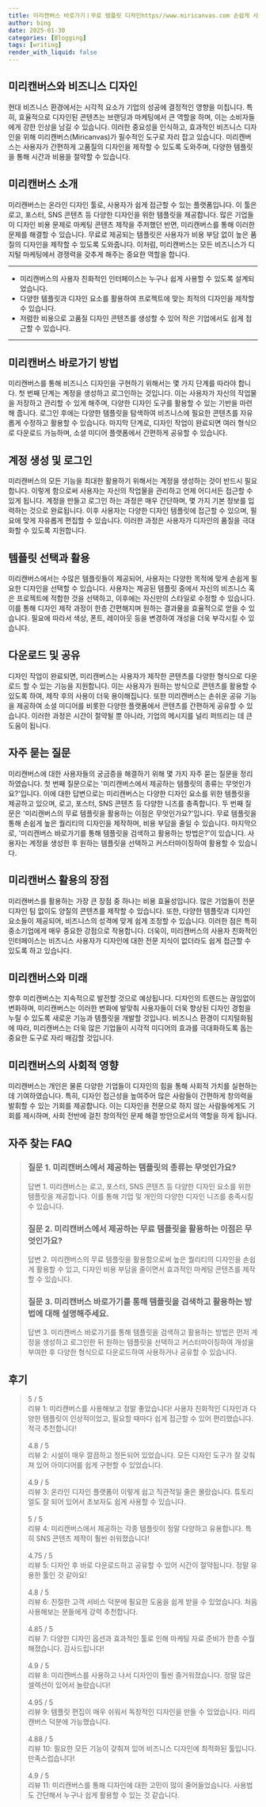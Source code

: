 ```yaml
---
title: 미리캔버스 바로가기ㅣ무료 템플릿 디자인https//www.miricanvas.com 손쉽게 사용
author: bing
date: 2025-01-30
categories: [Blogging]
tags: [writing]
render_with_liquid: false
---
```



<h2 id='미리캔버스와 비즈니스 디자인'>미리캔버스와 비즈니스 디자인</h2>

<p>현대 비즈니스 환경에서는 시각적 요소가 기업의 성공에 결정적인 영향을 미칩니다. 특히, 효율적으로 디자인된 콘텐츠는 브랜딩과 마케팅에서 큰 역할을 하며, 이는 소비자들에게 강한 인상을 남길 수 있습니다. 이러한 중요성을 인식하고, 효과적인 비즈니스 디자인을 위해 미리캔버스(Miricanvas)가 필수적인 도구로 자리 잡고 있습니다. 미리캔버스는 사용자가 간편하게 고품질의 디자인을 제작할 수 있도록 도와주며, 다양한 템플릿을 통해 시간과 비용을 절약할 수 있습니다.</p>

<h2 id='미리캔버스 소개'>미리캔버스 소개</h2>

<p>미리캔버스는 온라인 디자인 툴로, 사용자가 쉽게 접근할 수 있는 플랫폼입니다. 이 툴은 로고, 포스터, SNS 콘텐츠 등 다양한 디자인을 위한 템플릿을 제공합니다. 많은 기업들이 디자인 비용 문제로 마케팅 콘텐츠 제작을 주저했던 반면, 미리캔버스를 통해 이러한 문제를 해결할 수 있습니다. 무료로 제공되는 템플릿은 사용자가 비용 부담 없이 높은 품질의 디자인을 제작할 수 있도록 도와줍니다. 이처럼, 미리캔버스는 모든 비즈니스가 디지털 마케팅에서 경쟁력을 갖추게 해주는 중요한 역할을 합니다.</p>

<hr />

<ul>
    <li>미리캔버스의 사용자 친화적인 인터페이스는 누구나 쉽게 사용할 수 있도록 설계되었습니다.</li>
    <li>다양한 템플릿과 디자인 요소를 활용하여 프로젝트에 맞는 최적의 디자인을 제작할 수 있습니다.</li>
    <li>저렴한 비용으로 고품질 디자인 콘텐츠를 생성할 수 있어 작은 기업에서도 쉽게 접근할 수 있습니다.</li>
</ul>

<hr />

<h2 id='미리캔버스 바로가기 방법'>미리캔버스 바로가기 방법</h2>

<p>미리캔버스를 통해 비즈니스 디자인을 구현하기 위해서는 몇 가지 단계를 따라야 합니다. 첫 번째 단계는 계정을 생성하고 로그인하는 것입니다. 이는 사용자가 자신의 작업물을 저장하고 관리할 수 있게 해주며, 다양한 디자인 도구를 활용할 수 있는 기반을 마련해 줍니다. 로그인 후에는 다양한 템플릿을 탐색하여 비즈니스에 필요한 콘텐츠를 자유롭게 수정하고 활용할 수 있습니다. 마지막 단계로, 디자인 작업이 완료되면 여러 형식으로 다운로드 가능하며, 소셜 미디어 플랫폼에서 간편하게 공유할 수 있습니다.</p>

<h2 id='계정 생성 및 로그인'>계정 생성 및 로그인</h2>

<p>미리캔버스의 모든 기능을 최대한 활용하기 위해서는 계정을 생성하는 것이 반드시 필요합니다. 이렇게 함으로써 사용자는 자신의 작업물을 관리하고 언제 어디서든 접근할 수 있게 됩니다. 계정을 만들고 로그인 하는 과정은 매우 간단하며, 몇 가지 기본 정보를 입력하는 것으로 완료됩니다. 이후 사용자는 다양한 디자인 템플릿에 접근할 수 있으며, 필요에 맞게 자유롭게 편집할 수 있습니다. 이러한 과정은 사용자가 디자인의 품질을 극대화할 수 있도록 지원합니다.</p>

<h2 id='템플릿 선택과 활용'>템플릿 선택과 활용</h2>

<p>미리캔버스에서는 수많은 템플릿들이 제공되어, 사용자는 다양한 목적에 맞게 손쉽게 필요한 디자인을 선택할 수 있습니다. 사용자는 제공된 템플릿 중에서 자신의 비즈니스 혹은 프로젝트에 적합한 것을 선택하고, 이후에는 자신만의 스타일로 수정할 수 있습니다. 이를 통해 디자인 제작 과정이 한층 간편해지며 원하는 결과물을 효율적으로 얻을 수 있습니다. 필요에 따라서 색상, 폰트, 레이아웃 등을 변경하여 개성을 더욱 부각시킬 수 있습니다.</p>

<h2 id='다운로드 및 공유'>다운로드 및 공유</h2>

<p>디자인 작업이 완료되면, 미리캔버스는 사용자가 제작한 콘텐츠를 다양한 형식으로 다운로드 할 수 있는 기능을 지원합니다. 이는 사용자가 원하는 방식으로 콘텐츠를 활용할 수 있도록 하여, 제작 후의 사용이 더욱 용이해집니다. 또한 미리캔버스는 손쉬운 공유 기능을 제공하여 소셜 미디어를 비롯한 다양한 플랫폼에서 콘텐츠를 간편하게 공유할 수 있습니다. 이러한 과정은 시간이 절약될 뿐 아니라, 기업의 메시지를 널리 퍼뜨리는 데 큰 도움이 됩니다.</p>

<h2 id='자주 묻는 질문'>자주 묻는 질문</h2>

<p>미리캔버스에 대한 사용자들의 궁금증을 해결하기 위해 몇 가지 자주 묻는 질문을 정리하였습니다. 첫 번째 질문으로는 '미리캔버스에서 제공하는 템플릿의 종류는 무엇인가요?'입니다. 이에 대한 답변으로는 미리캔버스는 다양한 디자인 요소를 위한 템플릿을 제공하고 있으며, 로고, 포스터, SNS 콘텐츠 등 다양한 니즈를 충족합니다. 두 번째 질문은 '미리캔버스의 무료 템플릿을 활용하는 이점은 무엇인가요?'입니다. 무료 템플릿을 통해 손쉽게 높은 퀄리티의 디자인을 제작하며, 비용 부담을 줄일 수 있습니다. 마지막으로, '미리캔버스 바로가기를 통해 템플릿을 검색하고 활용하는 방법은?'이 있습니다. 사용자는 계정을 생성한 후 원하는 템플릿을 선택하고 커스터마이징하여 활용할 수 있습니다.</p>

<h2 id='미리캔버스 활용의 장점'>미리캔버스 활용의 장점</h2>

<p>미리캔버스를 활용하는 가장 큰 장점 중 하나는 비용 효율성입니다. 많은 기업들이 전문 디자인 팀 없이도 양질의 콘텐츠를 제작할 수 있습니다. 또한, 다양한 템플릿과 디자인 요소들이 제공되어, 비즈니스의 성격에 맞게 쉽게 조정할 수 있습니다. 이러한 점은 특히 중소기업에게 매우 중요한 강점으로 작용합니다. 더욱이, 미리캔버스의 사용자 친화적인 인터페이스는 비즈니스 사용자가 디자인에 대한 전문 지식이 없더라도 쉽게 접근할 수 있도록 하고 있습니다.</p>

<h2 id='미리캔버스와 미래'>미리캔버스와 미래</h2>

<p>향후 미리캔버스는 지속적으로 발전할 것으로 예상됩니다. 디자인의 트렌드는 끊임없이 변화하며, 미리캔버스는 이러한 변화에 발맞춰 사용자들이 더욱 향상된 디자인 경험을 누릴 수 있도록 새로운 기능과 템플릿을 개발할 것입니다. 비즈니스 환경이 디지털화됨에 따라, 미리캔버스는 더욱 많은 기업들이 시각적 미디어의 효과를 극대화하도록 돕는 중요한 도구로 자리 매김할 것입니다.</p>

<h2 id='미리캔버스의 사회적 영향'>미리캔버스의 사회적 영향</h2>

<p>미리캔버스는 개인은 물론 다양한 기업들이 디자인의 힘을 통해 사회적 가치를 실현하는 데 기여하였습니다. 특히, 디자인 접근성을 높여주어 많은 사람들이 간편하게 창의력을 발휘할 수 있는 기회를 제공합니다. 이는 디자인을 전문으로 하지 않는 사람들에게도 기회를 제시하며, 사회 전반에 걸친 창의적인 문제 해결 방안으로서의 역할을 하게 됩니다.</p>


<h2 id='자주_찾는_FAQ'>자주 찾는 FAQ</h2>
<div itemscope="" itemtype="https://schema.org/FAQPage"> 
<blockquote> 
<div itemscope="" itemprop="mainEntity" itemtype="https://schema.org/Question"> 
<h3 itemprop="name">질문 1. 미리캔버스에서 제공하는 템플릿의 종류는 무엇인가요?</h3> 
<div itemscope="" itemprop="acceptedAnswer" itemtype="https://schema.org/Answer"> 
<span itemprop="text"> 
<p>답변 1. 미리캔버스는 로고, 포스터, SNS 콘텐츠 등 다양한 디자인 요소를 위한 템플릿을 제공합니다. 이를 통해 기업 및 개인의 다양한 디자인 니즈를 충족시킬 수 있습니다.</p> 
</span> 
</div> 
</div> 

<div itemscope="" itemprop="mainEntity" itemtype="https://schema.org/Question"> 
<h3 itemprop="name">질문 2. 미리캔버스에서 제공하는 무료 템플릿을 활용하는 이점은 무엇인가요?</h3> 
<div itemscope="" itemprop="acceptedAnswer" itemtype="https://schema.org/Answer"> 
<span itemprop="text"> 
<p>답변 2. 미리캔버스의 무료 템플릿을 활용함으로써 높은 퀄리티의 디자인을 손쉽게 활용할 수 있고, 디자인 비용 부담을 줄이면서 효과적인 마케팅 콘텐츠를 제작할 수 있습니다.</p> 
</span> 
</div> 
</div> 

<div itemscope="" itemprop="mainEntity" itemtype="https://schema.org/Question"> 
<h3 itemprop="name">질문 3. 미리캔버스 바로가기를 통해 템플릿을 검색하고 활용하는 방법에 대해 설명해주세요.</h3> 
<div itemscope="" itemprop="acceptedAnswer" itemtype="https://schema.org/Answer"> 
<span itemprop="text"> 
<p>답변 3. 미리캔버스 바로가기를 통해 템플릿을 검색하고 활용하는 방법은 먼저 계정을 생성하고 로그인한 뒤 원하는 템플릿을 선택하고 커스터마이징하여 개성을 부여한 후 다양한 형식으로 다운로드하여 사용하거나 공유할 수 있습니다.</p> 
</span> 
</div> 
</div> 
</blockquote> 
</div>
<h2 id='후기'>후기</h2>
<div itemscope itemtype="https://schema.org/Product">
  <blockquote>
  <div itemprop="review" itemscope itemtype="https://schema.org/Review">
      <div itemprop="reviewRating" itemscope itemtype="https://schema.org/Rating"> <span itemprop="ratingValue">5</span> / <span itemprop="bestRating">5</span> </div>
      <span itemprop="reviewBody">리뷰 1: 미리캔버스를 사용해보고 정말 좋았습니다! 사용자 친화적인 디자인과 다양한 템플릿이 인상적이었고, 필요할 때마다 쉽게 접근할 수 있어 편리했습니다. 적극 추천합니다!</span>
  </div>
  <br>
  <div itemprop="review" itemscope itemtype="https://schema.org/Review">
      <div itemprop="reviewRating" itemscope itemtype="https://schema.org/Rating"> <span itemprop="ratingValue">4.8</span> / <span itemprop="bestRating">5</span> </div>
      <span itemprop="reviewBody">리뷰 2: 시설이 매우 깔끔하고 정돈되어 있었습니다. 모든 디자인 도구가 잘 갖춰져 있어 아이디어를 쉽게 구현할 수 있었습니다.</span>
  </div>
  <br>
  <div itemprop="review" itemscope itemtype="https://schema.org/Review">
      <div itemprop="reviewRating" itemscope itemtype="https://schema.org/Rating"> <span itemprop="ratingValue">4.9</span> / <span itemprop="bestRating">5</span> </div>
      <span itemprop="reviewBody">리뷰 3: 온라인 디자인 플랫폼이 이렇게 쉽고 직관적일 줄은 몰랐습니다. 튜토리얼도 잘 되어 있어서 초보자도 쉽게 사용할 수 있습니다.</span>
  </div>
  <br>
  <div itemprop="review" itemscope itemtype="https://schema.org/Review">
      <div itemprop="reviewRating" itemscope itemtype="https://schema.org/Rating"> <span itemprop="ratingValue">5</span> / <span itemprop="bestRating">5</span> </div>
      <span itemprop="reviewBody">리뷰 4: 미리캔버스에서 제공하는 각종 템플릿이 정말 다양하고 유용합니다. 특히 SNS 콘텐츠 제작이 훨씬 쉬워졌습니다!</span>
  </div>
  <br>
  <div itemprop="review" itemscope itemtype="https://schema.org/Review">
      <div itemprop="reviewRating" itemscope itemtype="https://schema.org/Rating"> <span itemprop="ratingValue">4.75</span> / <span itemprop="bestRating">5</span> </div>
      <span itemprop="reviewBody">리뷰 5: 디자인 후 바로 다운로드하고 공유할 수 있어 시간이 절약됩니다. 정말 유용한 툴인 것 같아요!</span>
  </div>
  <br>
  <div itemprop="review" itemscope itemtype="https://schema.org/Review">
      <div itemprop="reviewRating" itemscope itemtype="https://schema.org/Rating"> <span itemprop="ratingValue">4.8</span> / <span itemprop="bestRating">5</span> </div>
      <span itemprop="reviewBody">리뷰 6: 친절한 고객 서비스 덕분에 필요한 도움을 쉽게 받을 수 있었습니다. 처음 사용해보는 분들에게 강력 추천합니다.</span>
  </div>
  <br>
  <div itemprop="review" itemscope itemtype="https://schema.org/Review">
      <div itemprop="reviewRating" itemscope itemtype="https://schema.org/Rating"> <span itemprop="ratingValue">4.85</span> / <span itemprop="bestRating">5</span> </div>
      <span itemprop="reviewBody">리뷰 7: 다양한 디자인 옵션과 효과적인 툴로 인해 마케팅 자료 준비가 한층 수월해졌습니다. 감사드립니다!</span>
  </div>
  <br>
  <div itemprop="review" itemscope itemtype="https://schema.org/Review">
      <div itemprop="reviewRating" itemscope itemtype="https://schema.org/Rating"> <span itemprop="ratingValue">4.9</span> / <span itemprop="bestRating">5</span> </div>
      <span itemprop="reviewBody">리뷰 8: 미리캔버스를 사용하고 나서 디자인이 훨씬 즐거워졌습니다. 정말 많은 셀렉션이 있어서 놀랐습니다!</span>
  </div>
  <br>
  <div itemprop="review" itemscope itemtype="https://schema.org/Review">
      <div itemprop="reviewRating" itemscope itemtype="https://schema.org/Rating"> <span itemprop="ratingValue">4.95</span> / <span itemprop="bestRating">5</span> </div>
      <span itemprop="reviewBody">리뷰 9: 템플릿 편집이 매우 쉬워서 독창적인 디자인을 만들 수 있었습니다. 미리캔버스 덕분에 가능했습니다.</span>
  </div>
  <br>
  <div itemprop="review" itemscope itemtype="https://schema.org/Review">
      <div itemprop="reviewRating" itemscope itemtype="https://schema.org/Rating"> <span itemprop="ratingValue">4.88</span> / <span itemprop="bestRating">5</span> </div>
      <span itemprop="reviewBody">리뷰 10: 필요한 모든 기능이 갖춰져 있어 비즈니스 디자인에 최적화된 툴입니다. 만족스럽습니다!</span>
  </div>
  <br>
  <div itemprop="review" itemscope itemtype="https://schema.org/Review">
      <div itemprop="reviewRating" itemscope itemtype="https://schema.org/Rating"> <span itemprop="ratingValue">4.9</span> / <span itemprop="bestRating">5</span> </div>
      <span itemprop="reviewBody">리뷰 11: 미리캔버스를 통해 디자인에 대한 고민이 많이 줄어들었습니다. 사용법도 간단해서 누구나 쉽게 활용할 수 있는 것 같습니다.</span>
  </div>
  </blockquote>
</div>
